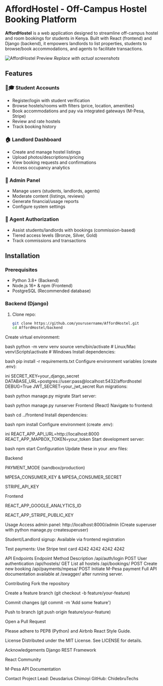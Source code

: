 # AffordHostel - Off-Campus Hostel Booking Platform

**AffordHostel** is a web application designed to streamline off-campus hostel and room bookings for students in Kenya. Built with React (frontend) and Django (backend), it empowers landlords to list properties, students to browse/book accommodations, and agents to facilitate transactions.

![AffordHostel Preview](https://via.placeholder.com/800x400?text=AffordHostel+Screenshot) *Replace with actual screenshots*

## Features

### 👨🎓 Student Accounts
- Register/login with student verification
- Browse hostels/rooms with filters (price, location, amenities)
- Book accommodations and pay via integrated gateways (M-Pesa, Stripe)
- Review and rate hostels
- Track booking history

### 🏠 Landlord Dashboard
- Create and manage hostel listings
- Upload photos/descriptions/pricing
- View booking requests and confirmations
- Access occupancy analytics

### 🔑 Admin Panel
- Manage users (students, landlords, agents)
- Moderate content (listings, reviews)
- Generate financial/usage reports
- Configure system settings

### 🤝 Agent Authorization
- Assist students/landlords with bookings (commission-based)
- Tiered access levels (Bronze, Silver, Gold)
- Track commissions and transactions

## Installation

### Prerequisites
- Python 3.8+ (Backend)
- Node.js 16+ & npm (Frontend)
- PostgreSQL (Recommended database)

### Backend (Django)
1. Clone repo:
   ```bash
   git clone https://github.com/yourusername/AffordHostel.git
   cd AffordHostel/backend
Create virtual environment:

bash
python -m venv venv
source venv/bin/activate  # Linux/Mac
venv\Scripts\activate    # Windows
Install dependencies:

bash
pip install -r requirements.txt
Configure environment variables (create .env):

ini
SECRET_KEY=your_django_secret
DATABASE_URL=postgres://user:pass@localhost:5432/affordhostel
DEBUG=True
JWT_SECRET=your_jwt_secret
Run migrations:

bash
python manage.py migrate
Start server:

bash
python manage.py runserver
Frontend (React)
Navigate to frontend:

bash
cd ../frontend
Install dependencies:

bash
npm install
Configure environment (create .env):

ini
REACT_APP_API_URL=http://localhost:8000
REACT_APP_MAPBOX_TOKEN=your_token
Start development server:

bash
npm start
Configuration
Update these in your .env files:

Backend

PAYMENT_MODE (sandbox/production)

MPESA_CONSUMER_KEY & MPESA_CONSUMER_SECRET

STRIPE_API_KEY

Frontend

REACT_APP_GOOGLE_ANALYTICS_ID

REACT_APP_STRIPE_PUBLIC_KEY

Usage
Access admin panel: http://localhost:8000/admin (Create superuser with python manage.py createsuperuser)

Student/Landlord signup: Available via frontend registration

Test payments: Use Stripe test card 4242 4242 4242 4242

API Endpoints
Endpoint	Method	Description
/api/auth/login	POST	User authentication
/api/hostels/	GET	List all hostels
/api/bookings/	POST	Create new booking
/api/payments/mpesa/	POST	Initiate M-Pesa payment
Full API documentation available at /swagger/ after running server.

Contributing
Fork the repository

Create a feature branch (git checkout -b feature/your-feature)

Commit changes (git commit -m 'Add some feature')

Push to branch (git push origin feature/your-feature)

Open a Pull Request

Please adhere to PEP8 (Python) and Airbnb React Style Guide.

License
Distributed under the MIT License. See LICENSE for details.

Acknowledgements
Django REST Framework

React Community

M-Pesa API Documentation

Contact
Project Lead: Deusdarius Chimoyi
GitHub: ChidebruTechs
